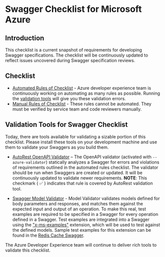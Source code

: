 # Swagger Checklist for Microsoft Azure #

## Introduction ##

This checklist is a current snapshot of requirements for developing Swagger specifications. The checklist will be continuously updated to reflect issues uncovered during Swagger specification reviews.

## Checklist ##
- [Automated Rules of Checklist](openapi-authoring-automated-guidelines.md) - Azure developer experience team is continuously working on automating as many rules as possible. Running the [validation tools](#validation-tools-for-swagger-checklist) will give you these validation errors.
- [Manual Rules of Checklist](openapi-authoring-manual-guidelines.md) - These rules cannot be automated. They must be verified by service team and code reviewers manually.

## Validation Tools for Swagger Checklist ##

Today, there are tools available for validating a sizable portion of this checklist. Please install these tools on your development machine and use them to validate your Swaggers as you build them. 

-	[AutoRest OpenAPI Validator](https://github.com/Azure/autorest/blob/master/docs/user/command-line-interface.md#validation) – The OpenAPI validator (activated with `--azure-validator`) statically analyzes a Swagger for errors and violations of requirements outlined in the automated rules checklist. The validator should be run when Swaggers are created or updated. It will be continuously updated to validate newer requirements.
  **NOTE**: This checkmark ( :white_check_mark: ) indicates that rule is covered by AutoRest validation tool.

-	[Swagger Model Validator](https://github.com/Azure/openapi-validation-tools) - Model Validator validates models defined for body parameters and responses, and matches them against the expected input and output of an operation. To make this real, test examples are required to be specified in a Swagger for every operation defined in a Swagger. Test examples are integrated into a Swagger using the ["x-ms-examples"](https://github.com/Azure/azure-rest-api-specs/blob/master/documentation/x-ms-examples.md) extension, which will be used to test against the defined models. Sample test examples for this extension can be found in the [Redis Cache Swagger](https://github.com/Azure/azure-rest-api-specs/blob/master/arm-redis/2016-04-01/swagger/redis.json ). 

The Azure Developer Experience team will continue to deliver rich tools to validate this checklist.



